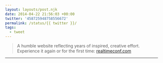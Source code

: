 ```yaml
---
layout: layouts/post.njk
date: 2014-04-22 21:56:03 +00:00
twitter: '458725948758556672'
permalink: /status/{{ twitter }}/
tags: 
  - tweet
---
```


> A humble website reflecting years of inspired, creative effort. Experience it again or for the first time: [realtimeconf.com](http://realtimeconf.com/)

---
